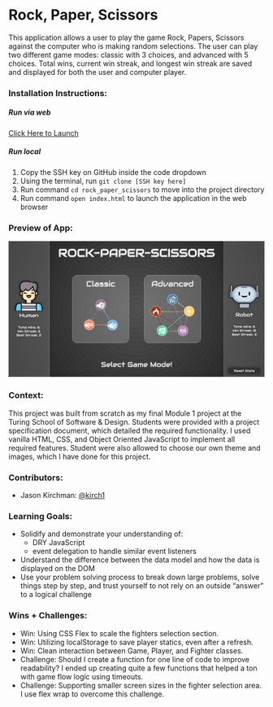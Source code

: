 # Rock, Paper, Scissors
[//]: <> (Briefly describe what you built and its features. What problem is the app solving? How does this application solve that problem?)
This application allows a user to play the game Rock, Papers, Scissors against the computer who is making random selections. The user can play two different game modes: classic with 3 choices, and advanced with 5 choices. Total wins, current win streak, and longest win streak are saved and displayed for both the user and computer player.

### Installation Instructions:
##### Run via web
[Click Here to Launch](https://kirch1.github.io/rock_paper_scissors/)
##### Run local
1. Copy the SSH key on GitHub inside the code dropdown
2. Using the terminal, run `git clone [SSH key here]`
3. Run command `cd rock_paper_scissors` to move into the project directory
4. Run command `open index.html` to launch the application in the web browser

### Preview of App:
[//]: <> (Provide ONE gif or screenshot of your application - choose the "coolest" piece of functionality to show off.)
![image](assets/screenshot.png)

### Context:
[//]: <> (Give some context for the project here. How long did you have to work on it? How far into the Turing program are you?)
This project was built from scratch as my final Module 1 project at the Turing School of Software & Design. Students were provided with a project specification document, which detailed the required functionality. I used vanilla HTML, CSS, and Object Oriented JavaScript to implement all required features. Student were also allowed to choose our own theme and images, which I have done for this project.

### Contributors:
[//]: <> (Who worked on this application? Link to their GitHubs.)
- Jason Kirchman: [@kirch1](https://github.com/kirch1)

### Learning Goals:
[//]: <> (What were the learning goals of this project? What tech did you work with?)
- Solidify and demonstrate your understanding of:
    - DRY JavaScript
    - event delegation to handle similar event listeners
- Understand the difference between the data model and how the data is displayed on the DOM
- Use your problem solving process to break down large problems, solve things step by step, and trust yourself to not rely on an outside “answer” to a logical challenge

### Wins + Challenges:
[//]: <> (What are 2-3 wins you have from this project? What were some challenges you faced - and how did you get over them?)
- Win: Using CSS Flex to scale the fighters selection section.
- Win: Utilizing localStorage to save player statics, even after a refresh. 
- Win: Clean interaction between Game, Player, and Fighter classes.
- Challenge: Should I create a function for one line of code to improve readability? I ended up creating quite a few functions that helped a ton with game flow logic using timeouts.
- Challenge: Supporting smaller screen sizes in the fighter selection area. I use flex wrap to overcome this challenge.
